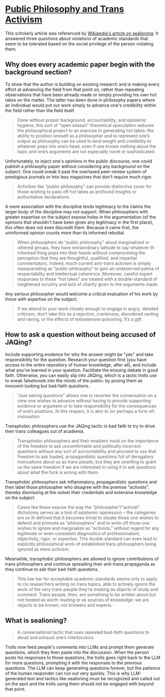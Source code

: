 # [Public Philosophy and Trans Activism](https://onlinelibrary.wiley.com/doi/10.1002/9781119635253.ch19)

This scholarly article was referenced by [Wikipedia's article on sealioning](../../../2025/10/20/wikipedia-sealioning.md). It answered three questions about violations of academic standards that seem to be tolerated based on the social privilege of the person violating them.

## Why does every academic paper begin with the background section? 

To show that the author is building on existing research and is making every effort at advancing the field from that point on, rather than repeating observations that have been already made or simply providing his own hot takes on the matter. The latter has been done in philosophy papers where an individual would put out work simply to advance one's credibility within the field rather than the field itself.

> Done without proper background, accountability, and epistemic hygiene, this sort of “open season” theoretical speculation reduces the philosophical project to an exercise in generating hot takes: the ability to position oneself as a philosopher and to represent one’s output as philosophy can be used to lend weight and credibility to whatever pops into one’s head, even if one knows nothing about the topic and one’s arguments are not especially novel or sophisticated.

Unfortunately, to inject one's opinions in the public discourse, one could publish a philosophy paper without considering any background on the subject. One could sneak it past the overtaxed peer-review system of prestigious journals or into less magazines that don't require much rigor.

> Activities like “public philosophy” can provide distinctive cover for those wishing to pass off hot takes as profound insights or authoritative declarations.

A mere association with the discipline lends legitimacy to the claims the larger body of the discipline may not support. When philosophers with greater expertise on the subject expose holes in the argumentation (of the opinions that shouldn't have been given any legitimacy in the first place), this often does not even discredit them. Because it came first, the uninformed opinion counts more than its informed rebuttal.

> When philosophers do “public philosophy” about marginalized or othered groups, they have extraordinary latitude to say whatever ill-informed thing pops into their heads without compromising the perception that they are thoughtful, qualified, and impartial commentators. Indeed, much current anti-trans activism is simply masquerading as “public philosophy” to gain an undeserved patina of respectability and intellectual coherence. Moreover, careful expert responses to these “hot takes” are treated with a double-standard of heightened scrutiny and lack of charity given to the arguments made.

Any serious philosopher would welcome a critical evaluation of his work by those with expertise on the subject.

> If we attend to your work closely enough to engage in angry, detailed criticism, don’t take this as a rejection, crankiness, disordered ranting and raving, or the effects of testosterone poisoning. It’s a *gift*.

## How to ask a question without being accused of JAQing?

Include supporting evidence for why the answer might be "yes" and take responsibility for the question. Research your question first (you have access to the entire repository of human knowledge, after all), and include what you've learned in your question. Facilitate the ensuing debate in good faith. Otherwise, you can easily slip into JAQing, which is a tactic trolls use to sneak falsehoods into the minds of the public: by posing them as innocent-looking but bad-faith questions.

> “Just asking questions” allows one to recenter the conversation on a view one wishes to advance without having to provide supporting evidence or argument or to take responsibility for the consequences of one’s positions. In this respect, it is akin to (or perhaps a form of) insinuation.

Transphobic philosophers use the JAQing tactic in bad faith to try to drive their trans colleagues out of academia.

> Transphobic philosophers and their enablers insist on the importance of the freedom to ask uncomfortable and politically incorrect questions without any sort of accountability and proceed to use that freedom to ask loaded, propagandistic questions full of derogatory insinuations about us as trans people, but they are unwilling to grant us the same freedom if we are interested in using it to ask questions about what the fuck is wrong with them.

Transphobic philosophers ask inflammatory, propagandistic questions and then label those philosopher who disagree with the premise "activists", thereby dismissing at the outset their credentials and extensive knowledge on the subject.

> Cases like these expose the way the “philosopher”/“activist” dichotomy serves as a tool of epistemic oppression – the categories are so ill-defined that it becomes trivial to situate those one wishes to defend and promote as “philosophers” and to write off those one wishes to ignore and marginalize as “activists,” without regard for any legitimate or even consistent diagnostics of professionalism, objectivity, rigor, or expertise. This double standard can even lead to explicitly philosophical work of established trans philosophers being ignored as mere activism.

Meanwhile, transphobic philosophers are allowed to ignore contributions of trans philosophers and continue spreading their anti-trans propaganda as they continue to ask their bad-faith questions.

> This low bar for acceptable academic standards seems only to apply to cis researchers writing on trans topics, able to actively ignore the work of the very trans people they’re treating as objects of study and comment. Trans people, then, are something to be written about but not treated as worth reading or as sources of knowledge: we are objects to be known, not knowers and experts.

## What is sealioning?

> A conversational tactic that uses repeated bad-faith questions to derail and exhaust one’s interlocutors.

Trolls now feed people's comments into LLMs and prompt them generate questions, which they then paste into the discussion. When the person posts his responses to those questions, the trolls goes right back to the LLM for more questions, prompting it with the responses to the previous questions. The LLM can keep generating questions forever, but the patience of the human responder can run out very quickly. This is why LLM-generated text and tactics like sealioning must be recognized and called out on the spot and the trolls using them should not be engaged with beyond that point. 
